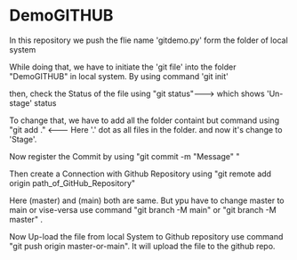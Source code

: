 # DemoGITHUB
In this repository we push the flie name 'gitdemo.py' form the folder of local system

While doing that, we have to initiate the 'git file' into the folder "DemoGITHUB" in local system.
By using command 'git init'

then, check the Status of the file using "git status"---> which shows 'Un-stage' status 

To change that, we have to add all the folder containt but command using "git add ." <--- Here '.' dot as all files in the folder. and now it's change to 'Stage'.

Now register the Commit by using "git commit -m "Message" "

Then create a Connection with Github Repository using "git remote add origin path_of_GitHub_Repository"

Here (master) and (main) both are same. But ypu have to change master to main or vise-versa use command "git branch -M main" or "git branch -M master" .

Now Up-load the file from local System to Github repository use command "git push origin master-or-main". It will upload the file to the github repo. 
